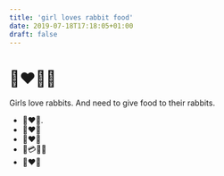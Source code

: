 ```yaml
---
title: 'girl loves rabbit food'
date: 2019-07-18T17:18:05+01:00
draft: false
---
```


# 👧❤️🐇🍛

Girls love rabbits. And need to give food to their rabbits.

* 👧❤️🐇.
* 🐇❤️🍛
* 👨❤️👧
* 👨💳🐇🍛
* 👧❤️👨
